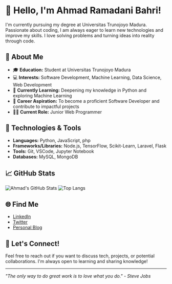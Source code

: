 # 👋 Hello, I'm Ahmad Ramadani Bahri!

I'm currently pursuing my degree at Universitas Trunojoyo Madura. Passionate about coding, I am always eager to learn new technologies and improve my skills. I love solving problems and turning ideas into reality through code.

## 🚀 About Me

- 🎓 **Education:** Student at Universitas Trunojoyo Madura
- 💻 **Interests:** Software Development, Machine Learning, Data Science, Web Development
- 🌱 **Currently Learning:** Deepening my knowledge in Python and exploring Machine Learning
- 💼 **Career Aspiration:** To become a proficient Software Developer and contribute to impactful projects
- 👨‍💻 **Current Role:** Junior Web Programmer

## 🔧 Technologies & Tools

- **Languages:** Python, JavaScript, php
- **Frameworks/Libraries:** Node.js, TensorFlow, Scikit-Learn, Laravel, Flask
- **Tools:** Git, VSCode, Jupyter Notebook
- **Databases:** MySQL, MongoDB

## 📈 GitHub Stats

![Ahmad's GitHub Stats](#)
![Top Langs](#)

## 🌐 Find Me

- [LinkedIn](#)
- [Twitter](#)
- [Personal Blog](#)

## 💬 Let's Connect!

Feel free to reach out if you want to discuss tech, projects, or potential collaborations. I'm always open to learning and sharing knowledge!

---

*"The only way to do great work is to love what you do." - Steve Jobs*

